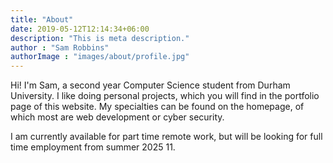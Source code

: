 ```yaml
---
title: "About"
date: 2019-05-12T12:14:34+06:00
description: "This is meta description."
author : "Sam Robbins"
authorImage : "images/about/profile.jpg"
---
```


Hi! I'm Sam, a second year Computer Science student from Durham University. 
I like doing personal projects, which you will find in the portfolio page of this website. 
My specialties can be found on the homepage, of which most are web development or cyber security.

I am currently available for part time remote work, but will be looking for full time employment from summer 2025 11.
